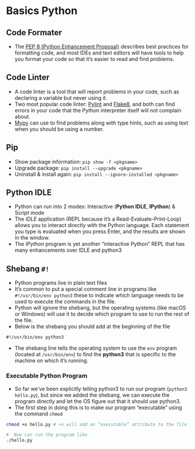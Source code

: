# Basics Python

## Code Formater

- The [PEP 8 (Python Enhancement Proposal)](www.python.org/dev/peps/pep-0008/) describes best practices for formatting code, and most IDEs and text editors will have tools to help you format your code so that it’s easier to read and find problems.

## Code Linter

- A code linter is a tool that will report problems in your code, such as declaring a variable but never using it.
- Two most popular code linter: [Pylint](www.pylint.org/) and [Flake8](http://flake8.pycqa.org/en/latest/), and both can find errors in your code that the Python interpreter itself will not complain about.
- [Mypy](http://mypy-lang.org/) can use to find problems along with type hints, such as using text when you should be using a number.

## Pip

- Show package information: `pip show -f <pkgname>`
- Upgrade package: `pip install --upgrade <pkgname>`
- Uninstall & install again: `pip install --ignore-installed <pkgname>`

## Python IDLE

- Python can run into 2 modes: Interactive (**Python IDLE**, **IPython**) & Script mode
- The _IDLE_ application (REPL because it’s a Read-Evaluate-Print-Loop) allows you to interact directly with the Python language. Each statement you type is evaluated when you press Enter, and the results are shown in the window.
- The _IPython_ program is yet another “interactive Python” REPL that has many enhancements over IDLE and python3

## Shebang `#!`

- Python programs live in plain text files
- It’s common to put a special comment line in programs like `#!/usr/bin/env python3` these to indicate which language needs to be used to execute the commands in the file.
- Python will ignore the shebang, but the operating systems (like macOS or Windows) will use it to decide which program to use to run the rest of the file.
- Below is the shebang you should add at the beginning of the file

```
#!/usr/bin/env python3
```

- The shebang line tells the operating system to use the `env` program (located at `/usr/bin/env`) to find the **python3** that is specific to the machine on which it’s running.

### Executable Python Program

- So far we’ve been explicitly telling python3 to run our program (`python3 hello.py`), but since we added the shebang, we can execute the program directly and let the OS figure out that it should use python3.
- The first step in doing this is to make our program “executable” using the command `chmod`

```bash
chmod +x hello.py # +x will add an “executable” attribute to the file

#  Now can run the program like
./hello.py
```
